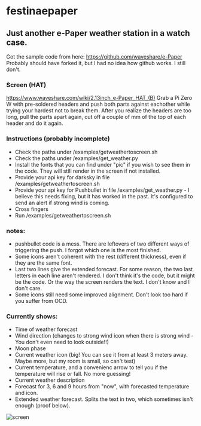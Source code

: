 # festinaepaper
## Just another e-Paper weather station in a watch case.

Got the sample code from here: https://github.com/waveshare/e-Paper
Probably should have forked it, but I had no idea how github works. I still don't.

### Screen (HAT)
https://www.waveshare.com/wiki/2.13inch_e-Paper_HAT_(B)
Grab a Pi Zero W with pre-soldered headers and push both parts against eachother while trying your hardest not to break them. After you realize the headers are too long, pull the parts apart again, cut off a couple of mm of the top of each header and do it again.

### Instructions (probably incomplete)
- Check the paths under /examples/getweathertoscreen.sh
- Check the paths under /examples/get_weather.py
- Install the fonts that you can find under "pic" if you wish to see them in the code. They will still render in the screen if not installed.
- Provide your api key for darksky in file /examples/getweathertoscreen.sh
- Provide your api key for Pushbullet in file /examples/get_weather.py - I believe this needs fixing, but it has worked in the past. It's configured to send an alert if strong wind is coming.
- Cross fingers
- Run /examples/getweathertoscreen.sh

### notes:
- pushbullet code is a mess. There are leftovers of two different ways of triggering the push. I forgot which one is the most finished.
- Some icons aren't coherent with the rest (different thickness), even if they are the same font.
- Last two lines give the extended forecast. For some reason, the two last letters in each line aren't rendered. I don't think it's the code, but it might be the code. Or the way the screen renders the text. I don't know and I don't care.
- Some icons still need some improved alignment. Don't look too hard if you suffer from OCD.

### Currently shows:
- Time of weather forecast
- Wind direction (changes to strong wind icon when there is strong wind - You don't even need to look outside!!)
- Moon phase
- Current weather icon (big! You can see it from at least 3 meters away. Maybe more, but my room is small, so can't test)
- Current temperature, and a convenienc arrow to tell you if the temperature will rise or fall. No more guessing!
- Current weather description
- Forecast for 3, 6 and 9 hours from "now", with forecasted temperature and icon.
- Extended weather forecast. Splits the text in two, which sometimes isn't enough (proof below).

![screen](https://i.imgur.com/CXAI2i5.jpg)

